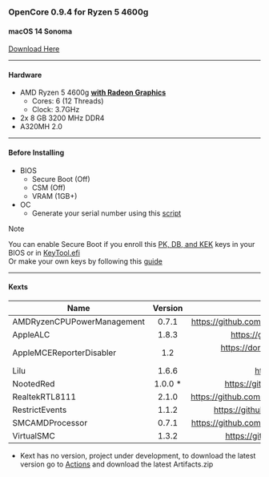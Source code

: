 ### OpenCore 0.9.4 for Ryzen 5 4600g
#### macOS 14 Sonoma

[Download Here](https://github.com/lhseeli/OC-RYZEN-5-4600G/releases/download/250224/EFI.zip)

___
#### Hardware
 - AMD Ryzen 5 4600g [**with Radeon Graphics**](https://chefkissinc.github.io/nred)
   - Cores: 6 (12 Threads)
   - Clock: 3.7GHz
 - 2x 8 GB 3200 MHz DDR4
 - A320MH 2.0
___
#### Before Installing
  - BIOS
      - Secure Boot (Off) 
      - CSM (Off)
      - VRAM (1GB+)
  - OC
      - Generate your serial number using this [script](https://github.com/corpnewt/GenSMBIOS)
   
> [!NOTE]  
> You can enable Secure Boot if you enroll this [PK, DB, and KEK](https://github.com/lhseeli/OC-RYZEN-5-4600G/releases/download/250224/KEYS.zip) keys in your BIOS or in [KeyTool.efi](https://github.com/lhseeli/OC-RYZEN-5-4600G/releases/download/250224/KeyTool.efi)  
> Or make your own keys by following this [guide](https://github.com/perez987/OpenCore-and-UEFI-Secure-Boot)
___
#### Kexts

| Name       | Version       | Source       |
| -------------|:-------------:| -----:|
| AMDRyzenCPUPowerManagement | 0.7.1 | https://github.com/trulyspinach/SMCAMDProcessor |
| AppleALC | 1.8.3 | https://github.com/acidanthera/AppleALC |
| AppleMCEReporterDisabler | 1.2 | https://dortania.github.io/OpenCore-Install-Guide/ktext.html#extras |
| Lilu | 1.6.6 | https://github.com/acidanthera/Lilu |
| NootedRed | 1.0.0 * | https://github.com/ChefKissInc/NootedRed |
| RealtekRTL8111 | 2.1.0 | https://github.com/Mieze/RTL8111_driver_for_OS_X |
| RestrictEvents | 1.1.2 | https://github.com/acidanthera/RestrictEvents |
| SMCAMDProcessor | 0.7.1 | https://github.com/trulyspinach/SMCAMDProcessor |
| VirtualSMC | 1.3.2 | https://github.com/acidanthera/VirtualSMC |

* Kext has no version, project under development, to download the latest version go to [Actions](https://github.com/ChefKissInc/NootedRed/actions) and download the latest Artifacts.zip
